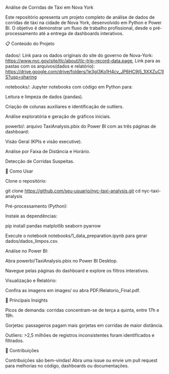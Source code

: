 Análise de Corridas de Táxi em Nova York

Este repositório apresenta um projeto completo de análise de dados de corridas de táxi na cidade de Nova York, desenvolvido em Python e Power BI. O objetivo é demonstrar um fluxo de trabalho profissional, desde o pré-processamento até a entrega de dashboards interativos.

📋 Conteúdo do Projeto

dados/: Link para os dados originais do site do governo de Nova-York: https://www.nyc.gov/site/tlc/about/tlc-trip-record-data.page,
Link para as pastas com os arquivos(dados e relatório): https://drive.google.com/drive/folders/1e3gI3Ko1H4cv_JP6HC9j5_1lXXZuC1IS?usp=sharing

notebooks/: Jupyter notebooks com código em Python para:

Leitura e limpeza de dados (pandas).

Criação de colunas auxiliares e identificação de outliers.

Análise exploratória e geração de gráficos iniciais.

powerbi/: arquivo TaxiAnalysis.pbix do Power BI com as três páginas de dashboard:

Visão Geral (KPIs e visão executive).

Análise por Faixa de Distância e Horário.

Detecção de Corridas Suspeitas.

🚀 Como Usar

Clone o repositório:

git clone https://github.com/seu-usuario/nyc-taxi-analysis.git
cd nyc-taxi-analysis

Pré-processamento (Python):

Instale as dependências:

pip install pandas matplotlib seaborn pyarrow

Execute o notebook notebooks/1_data_preparation.ipynb para gerar dados/dados_limpos.csv.

Análise no Power BI:

Abra powerbi/TaxiAnalysis.pbix no Power BI Desktop.

Navegue pelas páginas do dashboard e explore os filtros interativos.

Visualização e Relatório:

Confira as imagens em images/ ou abra PDF/Relatorio_Final.pdf.

🎯 Principais Insights

Picos de demanda: corridas concentram-se de terça a quinta, entre 17h e 19h.

Gorjetas: passageiros pagam mais gorjetas em corridas de maior distância.

Outliers: >2,5 milhões de registros inconsistentes foram identificados e filtrados.

🤝 Contribuições

Contribuições são bem-vindas! Abra uma issue ou envie um pull request para melhorias no código, dashboards ou documentações.
